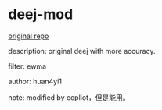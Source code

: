 # deej-mod

[original repo](https://github.com/omriharel/deej/tree/9c0307b96341538ec46f18d2e9b18aaa84441175)

description: original deej with more accuracy.

filter: ewma

author: huan4yi1

note: modified by copliot，但是能用。
